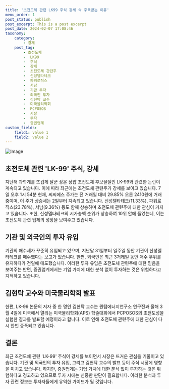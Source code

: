 ```yaml
---
title: '초전도체 관련 LK99 주식 강세 속 주목받는 이유'
menu_order: 1
post_status: publish
post_excerpt: This is a post excerpt
post_date: 2024-02-07 17:08:46
taxonomy:
    category:
        - 경제
    post_tag:
        - 초전도체
        -  LK99
        -  주식
        -  강세
        -  초전도체 관련주
        -  신성델타테크
        -  파워로직스
        -  서남
        -  기관 투자
        -  외국인 투자
        -  김현탁 교수
        -  미국물리학회
        -  PCPOSOS
        -  시장
        -  투자
        -  증권업계
custom_fields:
    field1: value 1
    field2: value 2
---
```


![Image](https://imgnews.pstatic.net/image/123/2024/02/07/0002327115_001_20240207140704546.PNG?type=w647)


## 초전도체 관련 'LK-99' 주식, 강세
지난해 과학계를 뜨겁게 달군 상온 상압 초전도체 후보물질인 LK-99와 관련한 논란이 계속되고 있습니다. 이에 따라 최근에는 초전도체 관련주가 강세를 보이고 있습니다. 7일 오후 1시 54분 현재, 씨씨에스 주가는 전 거래일 대비 29.85% 오른 2410원에 거래 중이며, 이 주가 상승세는 2일부터 지속되고 있습니다. 신성델타테크(11.33%), 파워로직스(23.78%), 서남(9.36%) 등도 함께 상승하며 초전도체 관련주에 대한 관심이 커지고 있습니다. 또한, 신성델타테크의 시가총액 순위가 상승하여 10위 안에 들었는데, 이는 초전도체 관련 업체의 성장을 보여주고 있습니다.

## 기관 및 외국인의 투자 유입
기관의 매수세가 꾸준히 유입되고 있으며, 지난달 31일부터 일주일 동안 기관이 신성델타테크를 매수했다는 보고가 있습니다. 한편, 외국인은 최근 3거래일 동안 매수 우위를 유지하다가 전일에 매도했습니다. 이러한 투자 유입은 초전도체 관련주에 대한 믿음을 보여주는 반면, 증권업계에서는 기업 가치에 대한 분석 없이 투자하는 것은 위험하다고 지적하고 있습니다.

## 김현탁 교수와 미국물리학회 발표
한편, LK-99 논문의 저자 중 한 명인 김현탁 교수는 퀀텀에너지연구소 연구진과 올해 3월 4일에 미국에서 열리는 미국물리학회(APS) 학술대회에서 PCPOSOS의 초전도성을 실험한 결과를 발표할 예정이라고 합니다. 이로 인해 초전도체 관련주에 대한 관심이 다시 한번 증폭되고 있습니다.

## 결론
최근 초전도체 관련 'LK-99' 주식이 강세를 보이면서 시장은 뜨거운 관심을 기울이고 있습니다. 기관 및 외국인의 투자 유입, 그리고 김현탁 교수의 발표 등이 주식 시장에 영향을 미치고 있습니다. 하지만, 증권업계는 기업 가치에 대한 분석 없이 투자하는 것은 위험하다고 경고하고 있으므로 투자 시에는 신중한 판단이 필요합니다. 이러한 분석과 투자 관련 정보는 투자자들에게 유익한 가이드가 될 것입니다.
